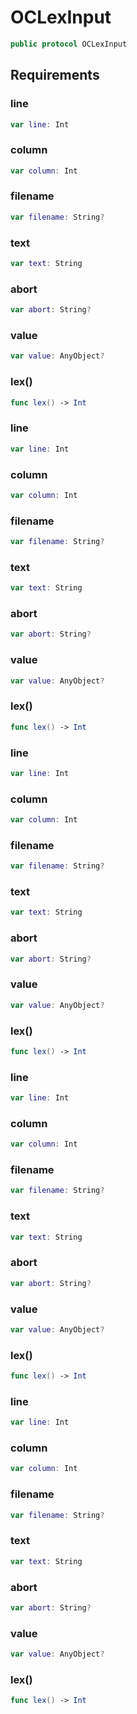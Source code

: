 # OCLexInput

``` swift
public protocol OCLexInput 
```

## Requirements

### line

``` swift
var line: Int 
```

### column

``` swift
var column: Int 
```

### filename

``` swift
var filename: String? 
```

### text

``` swift
var text: String 
```

### abort

``` swift
var abort: String? 
```

### value

``` swift
var value: AnyObject? 
```

### lex()

``` swift
func lex() -> Int
```

### line

``` swift
var line: Int 
```

### column

``` swift
var column: Int 
```

### filename

``` swift
var filename: String? 
```

### text

``` swift
var text: String 
```

### abort

``` swift
var abort: String? 
```

### value

``` swift
var value: AnyObject? 
```

### lex()

``` swift
func lex() -> Int
```

### line

``` swift
var line: Int 
```

### column

``` swift
var column: Int 
```

### filename

``` swift
var filename: String? 
```

### text

``` swift
var text: String 
```

### abort

``` swift
var abort: String? 
```

### value

``` swift
var value: AnyObject? 
```

### lex()

``` swift
func lex() -> Int
```

### line

``` swift
var line: Int 
```

### column

``` swift
var column: Int 
```

### filename

``` swift
var filename: String? 
```

### text

``` swift
var text: String 
```

### abort

``` swift
var abort: String? 
```

### value

``` swift
var value: AnyObject? 
```

### lex()

``` swift
func lex() -> Int
```

### line

``` swift
var line: Int 
```

### column

``` swift
var column: Int 
```

### filename

``` swift
var filename: String? 
```

### text

``` swift
var text: String 
```

### abort

``` swift
var abort: String? 
```

### value

``` swift
var value: AnyObject? 
```

### lex()

``` swift
func lex() -> Int
```
